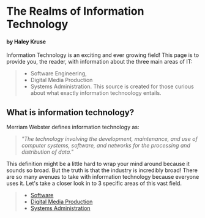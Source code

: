 # The Realms of Information Technology
#### by Haley Kruse
Information Technology is an exciting and ever growing field! This page is to provide you, the reader, with information about the three main areas of IT: 
> * Software Engineering, 
> * Digital Media Production
> * Systems Administration.
This source is created for those curious about what exactly information technoology entails. 

## What is information technology?
Merriam Webster defines information technology as:

> *"The technology involving the development, maintenance, and use of computer systems, software, and networks for the processing and distribution of data."*
 
This definition might be a little hard to wrap your mind around because it sounds so broad. But the truth is that the industry is incredibly broad! There are so many avenues to take with information technology because everyone uses it. Let's take a closer look in to 3 specific areas of this vast field. 

> * [Software](<https://github.com/hlkyr5/InfoTech/blob/master/Software.md>)
> * [Digital Media Production](https://github.com/hlkyr5/InfoTech/blob/master/Digital%20Media.md)
> * [Systems Administration](https://github.com/hlkyr5/InfoTech/blob/master/Systems.md) 
